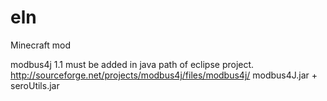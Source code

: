 eln
===

Minecraft mod

modbus4j 1.1 must be added in java path of eclipse project.
http://sourceforge.net/projects/modbus4j/files/modbus4j/
modbus4J.jar + seroUtils.jar